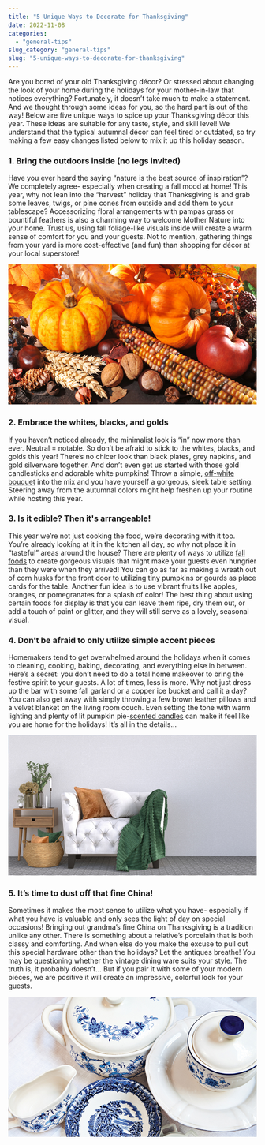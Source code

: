 ```yaml
---
title: "5 Unique Ways to Decorate for Thanksgiving"
date: 2022-11-08
categories: 
  - "general-tips"
slug_category: "general-tips"
slug: "5-unique-ways-to-decorate-for-thanksgiving"
---
```


Are you bored of your old Thanksgiving décor? Or stressed about changing the look of your home during the holidays for your mother-in-law that notices everything? Fortunately, it doesn’t take much to make a statement. And we thought through some ideas for you, so the hard part is out of the way! Below are five unique ways to spice up your Thanksgiving décor this year. These ideas are suitable for any taste, style, and skill level! We understand that the typical autumnal décor can feel tired or outdated, so try making a few easy changes listed below to mix it up this holiday season.  

### **1\. **Bring the outdoors inside (no legs invited)****  

Have you ever heard the saying “nature is the best source of inspiration”? We completely agree- especially when creating a fall mood at home! This year, why not lean into the “harvest” holiday that Thanksgiving is and grab some leaves, twigs, or pine cones from outside and add them to your tablescape? Accessorizing floral arrangements with pampas grass or bountiful feathers is also a charming way to welcome Mother Nature into your home. Trust us, using fall foliage-like visuals inside will create a warm sense of comfort for you and your guests. Not to mention, gathering things from your yard is more cost-effective (and fun) than shopping for décor at your local superstore! 

![](../images/posts/Outside-Indoors.jpg)

### ****2\. **Embrace the whites, blacks, and golds******  

If you haven’t noticed already, the minimalist look is “in” now more than ever. Neutral = notable. So don’t be afraid to stick to the whites, blacks, and golds this year! There’s no chicer look than black plates, grey napkins, and gold silverware together. And don’t even get us started with those gold candlesticks and adorable white pumpkins! Throw a simple, [off-white bouquet](https://www.proflowers.com/blog/white-flowers/) into the mix and you have yourself a gorgeous, sleek table setting. Steering away from the autumnal colors might help freshen up your routine while hosting this year. 

### ****3\. **Is it edible? Then it's arrangeable!******   

This year we’re not just cooking the food, we’re decorating with it too. You’re already looking at it in the kitchen all day, so why not place it in “tasteful” areas around the house? There are plenty of ways to utilize [fall foods](https://www.outofmilk.com/ideas/fall-fruit-vegetable-essentials/) to create gorgeous visuals that might make your guests even hungrier than they were when they arrived! You can go as far as making a wreath out of corn husks for the front door to utilizing tiny pumpkins or gourds as place cards for the table. Another fun idea is to use vibrant fruits like apples, oranges, or pomegranates for a splash of color! The best thing about using certain foods for display is that you can leave them ripe, dry them out, or add a touch of paint or glitter, and they will still serve as a lovely, seasonal visual.   

### ******4\. **Don’t be afraid to only utilize simple accent pieces********    

Homemakers tend to get overwhelmed around the holidays when it comes to cleaning, cooking, baking, decorating, and everything else in between. Here’s a secret: you don’t need to do a total home makeover to bring the festive spirit to your guests. A lot of times, less is more. Why not just dress up the bar with some fall garland or a copper ice bucket and call it a day? You can also get away with simply throwing a few brown leather pillows and a velvet blanket on the living room couch. Even setting the tone with warm lighting and plenty of lit pumpkin pie-[scented candles](https://www.forbes.com/sites/forbes-personal-shopper/2022/07/27/best-fall-candles/?sh=4086deff475a) can make it feel like you are home for the holidays! It’s all in the details... 

![](../images/posts/accents.jpg)

### ******5\. **It’s time to dust off that fine China!********  

Sometimes it makes the most sense to utilize what you have- especially if what you have is valuable and only sees the light of day on special occasions! Bringing out grandma’s fine China on Thanksgiving is a tradition unlike any other. There is something about a relative’s porcelain that is both classy and comforting. And when else do you make the excuse to pull out this special hardware other than the holidays? Let the antiques breathe! You may be questioning whether the vintage dining ware suits your style. The truth is, it probably doesn’t... But if you pair it with some of your modern pieces, we are positive it will create an impressive, colorful look for your guests. 

![](../images/posts/china.jpg)
